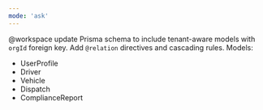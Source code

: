 ```yaml
---
mode: 'ask'
---
```


@workspace update Prisma schema to include tenant-aware models with `orgId` foreign key. Add
`@relation` directives and cascading rules. Models:

- UserProfile
- Driver
- Vehicle
- Dispatch
- ComplianceReport
